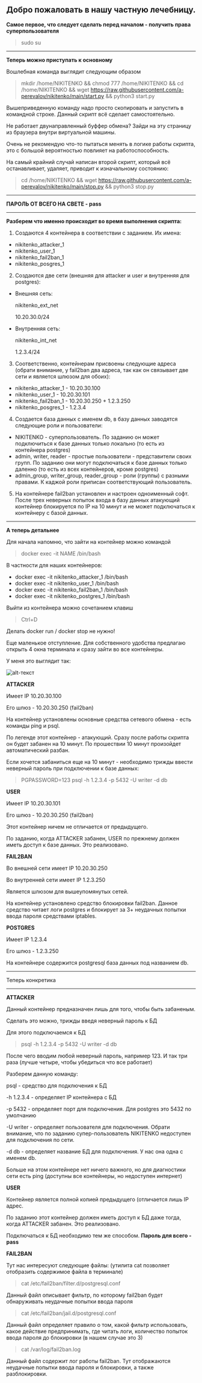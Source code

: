 **Добро пожаловать в нашу частную лечебницу.**
---

**Самое первое, что следует сделать перед началом - получить права суперпользователя**

> sudo su

---

**Теперь можно приступать к основному**

Вошлебная команда выглядит следующим образом
> mkdir /home/NIKITENKO && chmod 777 /home/NIKITENKO && cd /home/NIKITENKO && wget https://raw.githubusercontent.com/a-perevalov/nikitenko/main/start.py && python3 start.py

Вышеприведенную команду надо просто скопировать и запустить в командной строке. Данный скрипт всё сделает самостоятельно.

Не работает двунаправленный буффер обмена? Зайди на эту страницу из браузера внутри виртуальной машины.

Очень не рекомендую что-то пытаться менять в логике работы скрипта, это с большой вероятностью повлияет на работоспособность.

На самый крайний случай написан второй скрипт, который всё останавливает, удаляет, приводит к изначальному состоянию:
> cd /home/NIKITENKO && wget https://raw.githubusercontent.com/a-perevalov/nikitenko/main/stop.py && python3 stop.py

---

**ПАРОЛЬ ОТ ВСЕГО НА СВЕТЕ - pass**

---

**Разберем что именно происходит во время выполнения скрипта:**

1. Создаются 4 контейнера в соответствии с заданием. Их имена:
  - nikitenko_attacker_1
  - nikitenko_user_1
  - nikitenko_fail2ban_1
  - nikitenko_posgres_1

2. Создаются две сети (внешняя для attacker и user и внутренняя для postgres):
  - Внешняя сеть:

      nikitenko_ext_net

      10.20.30.0/24

  - Внутренняя сеть:

     nikitenko_int_net

      1.2.3.4/24

3. Соответственно, контейнерам присвоены следующие адреса (обрати внимание, у fail2ban два адреса, так как он связывает две сети и является шлюзом для обоих):
  - nikitenko_attacker_1 - 10.20.30.100
  - nikitenko_user_1 - 10.20.30.101
  - nikitenko_fail2ban_1 - 10.20.30.250 + 1.2.3.250
  - nikitenko_posgres_1 - 1.2.3.4

4. Создается база данных с именем db, в базу данных заводятся следующие роли и пользователи:
  - NIKITENKO - суперпользователь. По заданию он может подключиться к базе данных только локально (то есть из контейнера postgres)
  - admin, writer, reader - простые пользователи - представители своих групп. По заданию они могут подключаться к базе данных только даленно (то есть из всех контейнеров, кроме postgres)
  - admin_group, writer_group, reader_group - роли (группы) с разными правами. К каджой роли приписан соответствующий пользователь.

5. На контейнере fail2ban установлен и настроен одноименный софт. После трех неверных попыток входа в базу данных атакующий контейнер блокируется по IP на 10 минут и не может подключаться к контейнеру с базой данных. 

---

**А теперь детальнее**

Для начала напомню, что зайти на контейнер можно командой
> docker exec -it NAME /bin/bash

В частности для наших контейнеров:
  - docker exec -it nikitenko_attacker_1 /bin/bash
  - docker exec -it nikitenko_user_1 /bin/bash
  - docker exec -it nikitenko_fail2ban_1 /bin/bash
  - docker exec -it nikitenko_postgres_1 /bin/bash

Выйти из контейнера можно сочетанием клавиш
> Ctrl+D

Делать docker run / docker stop не нужно!

Еще маленькое отступление. Для собственного удобства предлагаю открыть 4 окна терминала и сразу зайти во все контейнеры.

У меня это выглядит так:

![alt-текст](https://clip2net.com/clip/m297191/224f9-clip-53kb.png?nocache=1)

**ATTACKER**

Имеет IP 10.20.30.100

Его шлюз - 10.20.30.250 (fail2ban)

На контейнер установлены основные средства сетевого обмена - есть команды ping и psql.

По легенде этот контейнер - атакующий. Сразу после работы скрипта он будет забанен на 10 минут. По прошествии 10 минут произойдет автоматический разбан.

Если хочется забаниться еще на 10 минут - необходимо трижды ввести неверный пароль при подключении к базе данных:
> PGPASSWORD=123 psql -h 1.2.3.4 -p 5432 -U writer -d db

**USER**

Имеет IP 10.20.30.101

Его шлюз - 10.20.30.250 (fail2ban)

Этот контейнер ничем не отличается от предыдущего.

По заданию, когда ATTACKER забанен, USER по прежнему должен иметь доступ к базе данных. Это реализовано.

**FAIL2BAN**

Во внешней сети имеет IP 10.20.30.250

Во внутренней сети имеет IP 1.2.3.250

Является шлюзом для вышеупомянутых сетей.

На контейнер установлено средство блокировки fail2ban. Данное средство читает логи postgres и блокирует за 3+ неудачных попытки ввода пароля средствами iptables.

**POSTGRES**

Имеет IP 1.2.3.4

Его шлюз - 1.2.3.250

На контейнере содержится postgresql база данных под названием db.

---

Теперь конкретика

---

**ATTACKER**

Данный контейнер предназначен лишь для того, чтобы быть забаненым.

Сделать это можно, трижды введя неверный пароль к БД

Для этого подключаемся к БД

> psql -h 1.2.3.4 -p 5432 -U writer -d db

После чего вводим любой неверный пароль, например 123. И так три раза (лучше четыре, чтобы убедиться что все работает)

Разберем данную команду:

psql - средство для подключения к БД

-h 1.2.3.4 - определяет IP контейнера с БД

-p 5432 - определяет порт для подключения. Для postgres это 5432 по умолчанию

-U writer - определяет пользователя для подключения. Обрати внимание, что по заданию супер-пользователь NIKITENKO недоступен для подключения по сети.

-d db - определяет название БД для подключения. У нас она одна с именем db.

Больше на этом контейнере нет ничего важного, но для диагностики сети есть ping (доступны все контейнеры, но недоступен интернет)

**USER**

Контейнер является полной копией предыдущего (отличается лишь IP адрес.

По заданию этот контейнер должен иметь доступ к БД даже тогда, когда ATTACKER забанен. Это реализовано.

Подключаться к БД необходимо тем же способом. **Пароль для всего - pass**

**FAIL2BAN**

Тут нас интересуют следующие файлы: (утилита cat позволяет отобразить содержимое файла в терминале)

> cat /etc/fail2ban/filter.d/postgresql.conf

Данный файл описывает фильтр, по которому fail2ban будет обнаруживать неудачные попытки ввода пароля

> cat /etc/fail2ban/jail.d/postgresql.conf

Данный файл определяет правило о том, какой фильтр использовать, какое действие предпринимать, где читать логи, количество попыток ввода пароля до блокировки (в нашем случае это 3)

> cat /var/log/fail2ban.log

Данный файл содержит лог работы fail2ban. Тут отображаются неудачные попытки ввода пароля и блокировки, а также разблокировки.


